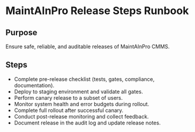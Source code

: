# MaintAInPro Release Steps Runbook

## Purpose

Ensure safe, reliable, and auditable releases of MaintAInPro CMMS.

## Steps

- Complete pre-release checklist (tests, gates, compliance, documentation).
- Deploy to staging environment and validate all gates.
- Perform canary release to a subset of users.
- Monitor system health and error budgets during rollout.
- Complete full rollout after successful canary.
- Conduct post-release monitoring and collect feedback.
- Document release in the audit log and update release notes.
